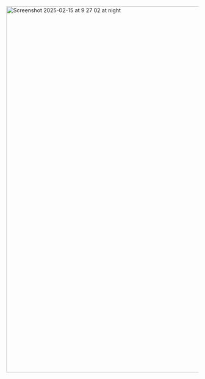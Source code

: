 
<img width="960" alt="Screenshot 2025-02-15 at 9 27 02 at night" src="https://github.com/user-attachments/assets/a13d957d-f236-4d3b-8a1b-1fe7156601ee" />

